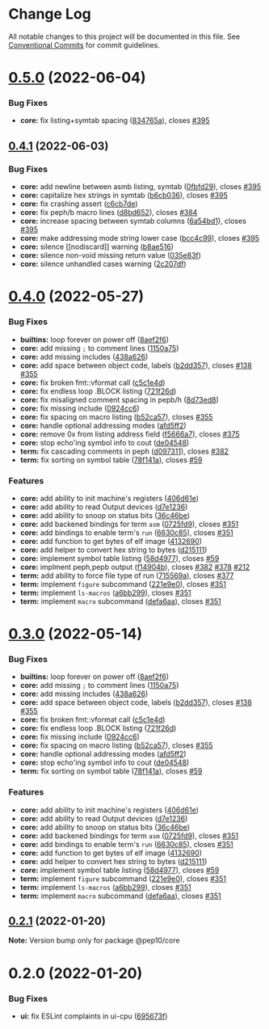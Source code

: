 # Change Log

All notable changes to this project will be documented in this file.
See [Conventional Commits](https://conventionalcommits.org) for commit guidelines.

# [0.5.0](https://gitlab.com/pep10/pepsuite/compare/v0.4.1...v0.5.0) (2022-06-04)


### Bug Fixes

* **core:** fix listing+symtab spacing ([834765a](https://gitlab.com/pep10/pepsuite/commit/834765a38b1dd5b07150d54b9b7d1a75f3b8f86d)), closes [#395](https://gitlab.com/pep10/pepsuite/issues/395)





## [0.4.1](https://gitlab.com/pep10/pepsuite/compare/v0.4.0...v0.4.1) (2022-06-03)


### Bug Fixes

* **core:** add newline between asmb listing, symtab ([0fbfd29](https://gitlab.com/pep10/pepsuite/commit/0fbfd29db3d6968d0cdccfc66b7109688f3610c5)), closes [#395](https://gitlab.com/pep10/pepsuite/issues/395)
* **core:** capitalize hex strings in symtab ([b6cb036](https://gitlab.com/pep10/pepsuite/commit/b6cb0364713ae92d685d5ea1f1fd041455bdabca)), closes [#395](https://gitlab.com/pep10/pepsuite/issues/395)
* **core:** fix crashing assert ([c6cb7de](https://gitlab.com/pep10/pepsuite/commit/c6cb7de625bfb79607edda12c273e822e2b179e6))
* **core:** fix peph/b macro lines ([d8bd652](https://gitlab.com/pep10/pepsuite/commit/d8bd652edeb7da77396c1e6ceba28d66a9b6afc5)), closes [#384](https://gitlab.com/pep10/pepsuite/issues/384)
* **core:** increase spacing between symtab columns ([6a54bd1](https://gitlab.com/pep10/pepsuite/commit/6a54bd19439fb717d75206075edd641a96369bf9)), closes [#395](https://gitlab.com/pep10/pepsuite/issues/395)
* **core:** make addressing mode string lower case ([bcc4c99](https://gitlab.com/pep10/pepsuite/commit/bcc4c996614088332e49277661a128980702fd59)), closes [#395](https://gitlab.com/pep10/pepsuite/issues/395)
* **core:** silence [[nodiscard]] warning ([b8ae516](https://gitlab.com/pep10/pepsuite/commit/b8ae516092605fb8598baff70410a8a271c69112))
* **core:** silence non-void missing return value ([035e83f](https://gitlab.com/pep10/pepsuite/commit/035e83fb65e5321389fdc7bdaa3aff3cfde1eeec))
* **core:** silence unhandled cases warning ([2c207df](https://gitlab.com/pep10/pepsuite/commit/2c207df22b784b9731b8402afd354e4cc6ec42e4))





# [0.4.0](https://gitlab.com/pep10/pepsuite/compare/v0.2.1...v0.4.0) (2022-05-27)


### Bug Fixes

* **builtins:** loop forever on power off ([8aef2f6](https://gitlab.com/pep10/pepsuite/commit/8aef2f63d55488f5e36e2c541e564c6974225e4e))
* **core:** add missing `;` to comment lines ([1150a75](https://gitlab.com/pep10/pepsuite/commit/1150a75241bb329ea6dd6417df447547822c9283))
* **core:** add missing includes ([438a626](https://gitlab.com/pep10/pepsuite/commit/438a626405a815722d149c11f72afaed8c6d0813))
* **core:** add space between object code, labels ([b2dd357](https://gitlab.com/pep10/pepsuite/commit/b2dd357f68feb0fadb39f5c0956ee117decc858f)), closes [#138](https://gitlab.com/pep10/pepsuite/issues/138) [#355](https://gitlab.com/pep10/pepsuite/issues/355)
* **core:** fix broken fmt::vformat call ([c5c1e4d](https://gitlab.com/pep10/pepsuite/commit/c5c1e4d5a25f93768d573e2a76c5a911cdb44571))
* **core:** fix endless loop .BLOCK listing ([721f26d](https://gitlab.com/pep10/pepsuite/commit/721f26d9da74f8f748e985dd485efb1c6d6b2645))
* **core:** fix misaligned comment spacing in pepb/h ([8d73ed8](https://gitlab.com/pep10/pepsuite/commit/8d73ed827901190e4a0a838a6d1c1ca0c369edd3))
* **core:** fix missing include ([0924cc6](https://gitlab.com/pep10/pepsuite/commit/0924cc6babf52c35233ee355f989cb07e3c93083))
* **core:** fix spacing on macro listing ([b52ca57](https://gitlab.com/pep10/pepsuite/commit/b52ca578b311f137bbf78b46817a703d237314df)), closes [#355](https://gitlab.com/pep10/pepsuite/issues/355)
* **core:** handle optional addressing modes ([afd5ff2](https://gitlab.com/pep10/pepsuite/commit/afd5ff2dc75223e886f9a25474ed9a804be41296))
* **core:** remove 0x from listing address field ([f5666a7](https://gitlab.com/pep10/pepsuite/commit/f5666a76e58d9ecb576ffa4e7c2693fee7624aa7)), closes [#375](https://gitlab.com/pep10/pepsuite/issues/375)
* **core:** stop echo'ing symbol info to cout ([de04548](https://gitlab.com/pep10/pepsuite/commit/de04548eb9ec3e983aeb1851f2842065205c7f6b))
* **term:** fix cascading comments in peph ([d097311](https://gitlab.com/pep10/pepsuite/commit/d0973112493055b0ed9295ca0efa9932a8eaf066)), closes [#382](https://gitlab.com/pep10/pepsuite/issues/382)
* **term:** fix sorting on symbol table ([78f141a](https://gitlab.com/pep10/pepsuite/commit/78f141aef219ea0f2caec3873ed10fa45a1c5f37)), closes [#59](https://gitlab.com/pep10/pepsuite/issues/59)


### Features

* **core:** add ability to init machine's registers ([406d61e](https://gitlab.com/pep10/pepsuite/commit/406d61e4b6cff0f6ff6f95f12d6964560606ed98))
* **core:** add ability to read Output devices ([d7e1236](https://gitlab.com/pep10/pepsuite/commit/d7e1236084fdebbfd139f1b3343593a3cc6bc39a))
* **core:** add ability to snoop on status bits ([36c46be](https://gitlab.com/pep10/pepsuite/commit/36c46be41b524307ddea3988f52fc031fe0c4442))
* **core:** add backened bindings for term `asm` ([0725fd9](https://gitlab.com/pep10/pepsuite/commit/0725fd96ca092e912d7acd2416aefe21f2bb43e4)), closes [#351](https://gitlab.com/pep10/pepsuite/issues/351)
* **core:** add bindings to enable term's `run` ([6630c85](https://gitlab.com/pep10/pepsuite/commit/6630c852c55596a0ec938d3e10f66613694db51b)), closes [#351](https://gitlab.com/pep10/pepsuite/issues/351)
* **core:** add function to get bytes of elf image ([4132690](https://gitlab.com/pep10/pepsuite/commit/4132690a1cef77152365faaccdc51e34ca0a9e52))
* **core:** add helper to convert hex string to bytes ([d215111](https://gitlab.com/pep10/pepsuite/commit/d2151116bbcf5499d09927629f10d6986c4096fe))
* **core:** implement symbol table listing ([58d4977](https://gitlab.com/pep10/pepsuite/commit/58d49774c8f769679c3513221354b556e8d19a37)), closes [#59](https://gitlab.com/pep10/pepsuite/issues/59)
* **core:** implment peph,pepb output ([f14904b](https://gitlab.com/pep10/pepsuite/commit/f14904b0b904575dd8dddd59460dd6928d41d5f2)), closes [#382](https://gitlab.com/pep10/pepsuite/issues/382) [#378](https://gitlab.com/pep10/pepsuite/issues/378) [#212](https://gitlab.com/pep10/pepsuite/issues/212)
* **term:** add ability to force file type of run ([715569a](https://gitlab.com/pep10/pepsuite/commit/715569aed8835ca440ffee1c53223175be59602d)), closes [#377](https://gitlab.com/pep10/pepsuite/issues/377)
* **term:** implement `figure` subcommand ([221e9e0](https://gitlab.com/pep10/pepsuite/commit/221e9e0232c94841458ea68ca4e89ea1e2d5bf60)), closes [#351](https://gitlab.com/pep10/pepsuite/issues/351)
* **term:** implement `ls-macros` ([a6bb299](https://gitlab.com/pep10/pepsuite/commit/a6bb299ba4e4bc65b226f7ecefdf6ba9f98faf3d)), closes [#351](https://gitlab.com/pep10/pepsuite/issues/351)
* **term:** implement `macro` subcommand ([defa6aa](https://gitlab.com/pep10/pepsuite/commit/defa6aafac9122c9f352bdcc73cdbc8831df4034)), closes [#351](https://gitlab.com/pep10/pepsuite/issues/351)





# [0.3.0](https://gitlab.com/pep10/pepsuite/compare/v0.2.1...v0.3.0) (2022-05-14)


### Bug Fixes

* **builtins:** loop forever on power off ([8aef2f6](https://gitlab.com/pep10/pepsuite/commit/8aef2f63d55488f5e36e2c541e564c6974225e4e))
* **core:** add missing `;` to comment lines ([1150a75](https://gitlab.com/pep10/pepsuite/commit/1150a75241bb329ea6dd6417df447547822c9283))
* **core:** add missing includes ([438a626](https://gitlab.com/pep10/pepsuite/commit/438a626405a815722d149c11f72afaed8c6d0813))
* **core:** add space between object code, labels ([b2dd357](https://gitlab.com/pep10/pepsuite/commit/b2dd357f68feb0fadb39f5c0956ee117decc858f)), closes [#138](https://gitlab.com/pep10/pepsuite/issues/138) [#355](https://gitlab.com/pep10/pepsuite/issues/355)
* **core:** fix broken fmt::vformat call ([c5c1e4d](https://gitlab.com/pep10/pepsuite/commit/c5c1e4d5a25f93768d573e2a76c5a911cdb44571))
* **core:** fix endless loop .BLOCK listing ([721f26d](https://gitlab.com/pep10/pepsuite/commit/721f26d9da74f8f748e985dd485efb1c6d6b2645))
* **core:** fix missing include ([0924cc6](https://gitlab.com/pep10/pepsuite/commit/0924cc6babf52c35233ee355f989cb07e3c93083))
* **core:** fix spacing on macro listing ([b52ca57](https://gitlab.com/pep10/pepsuite/commit/b52ca578b311f137bbf78b46817a703d237314df)), closes [#355](https://gitlab.com/pep10/pepsuite/issues/355)
* **core:** handle optional addressing modes ([afd5ff2](https://gitlab.com/pep10/pepsuite/commit/afd5ff2dc75223e886f9a25474ed9a804be41296))
* **core:** stop echo'ing symbol info to cout ([de04548](https://gitlab.com/pep10/pepsuite/commit/de04548eb9ec3e983aeb1851f2842065205c7f6b))
* **term:** fix sorting on symbol table ([78f141a](https://gitlab.com/pep10/pepsuite/commit/78f141aef219ea0f2caec3873ed10fa45a1c5f37)), closes [#59](https://gitlab.com/pep10/pepsuite/issues/59)


### Features

* **core:** add ability to init machine's registers ([406d61e](https://gitlab.com/pep10/pepsuite/commit/406d61e4b6cff0f6ff6f95f12d6964560606ed98))
* **core:** add ability to read Output devices ([d7e1236](https://gitlab.com/pep10/pepsuite/commit/d7e1236084fdebbfd139f1b3343593a3cc6bc39a))
* **core:** add ability to snoop on status bits ([36c46be](https://gitlab.com/pep10/pepsuite/commit/36c46be41b524307ddea3988f52fc031fe0c4442))
* **core:** add backened bindings for term `asm` ([0725fd9](https://gitlab.com/pep10/pepsuite/commit/0725fd96ca092e912d7acd2416aefe21f2bb43e4)), closes [#351](https://gitlab.com/pep10/pepsuite/issues/351)
* **core:** add bindings to enable term's `run` ([6630c85](https://gitlab.com/pep10/pepsuite/commit/6630c852c55596a0ec938d3e10f66613694db51b)), closes [#351](https://gitlab.com/pep10/pepsuite/issues/351)
* **core:** add function to get bytes of elf image ([4132690](https://gitlab.com/pep10/pepsuite/commit/4132690a1cef77152365faaccdc51e34ca0a9e52))
* **core:** add helper to convert hex string to bytes ([d215111](https://gitlab.com/pep10/pepsuite/commit/d2151116bbcf5499d09927629f10d6986c4096fe))
* **core:** implement symbol table listing ([58d4977](https://gitlab.com/pep10/pepsuite/commit/58d49774c8f769679c3513221354b556e8d19a37)), closes [#59](https://gitlab.com/pep10/pepsuite/issues/59)
* **term:** implement `figure` subcommand ([221e9e0](https://gitlab.com/pep10/pepsuite/commit/221e9e0232c94841458ea68ca4e89ea1e2d5bf60)), closes [#351](https://gitlab.com/pep10/pepsuite/issues/351)
* **term:** implement `ls-macros` ([a6bb299](https://gitlab.com/pep10/pepsuite/commit/a6bb299ba4e4bc65b226f7ecefdf6ba9f98faf3d)), closes [#351](https://gitlab.com/pep10/pepsuite/issues/351)
* **term:** implement `macro` subcommand ([defa6aa](https://gitlab.com/pep10/pepsuite/commit/defa6aafac9122c9f352bdcc73cdbc8831df4034)), closes [#351](https://gitlab.com/pep10/pepsuite/issues/351)





## [0.2.1](https://gitlab.com/pep10/pepsuite/compare/v0.2.0...v0.2.1) (2022-01-20)

**Note:** Version bump only for package @pep10/core





# 0.2.0 (2022-01-20)


### Bug Fixes

* **ui:** fix ESLint complaints in ui-cpu ([695673f](https://gitlab.com/pep10/pepsuite/commit/695673f246879c5ae065f961488c8d287f0a9790))
